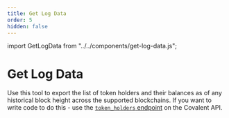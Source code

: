 ```yaml
---
title: Get Log Data
order: 5
hidden: false
---
```


import GetLogData from "../../components/get-log-data.js";

# Get Log Data

Use this tool to export the list of token holders and their balances as of any historical block height across the supported blockchains. If you want to write code to do this - use the [`token_holders` endpoint](https://www.covalenthq.com/docs/api/#get-/v1/{chain_id}/tokens/{address}/token_holders/) on the Covalent API. 

<p>
  <GetLogData />
</p>
